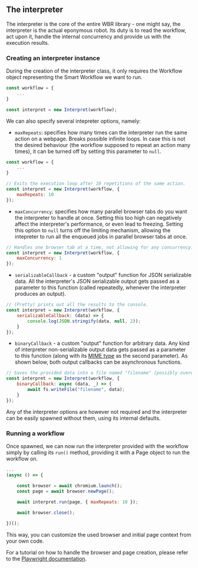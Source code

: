 ## The interpreter
The interpreter is the core of the entire WBR library - one might say, the interpreter is the actual eponymous robot. Its duty is to read the workflow, act upon it, handle the internal concurrency and provide us with the execution results.

### Creating an interpreter instance
During the creation of the interpreter class, it only requires the Workflow object representing the Smart Workflow we want to run.
```javascript
const workflow = {
    ...
}

const interpret = new Interpret(workflow);
```
We can also specify several intepreter options, namely:
- `maxRepeats`: specifies how many times can the interpreter run the same action on a webpage. Breaks possible infinite loops. In case this is not the desired behaviour (the workflow supposed to repeat an action many times), it can be turned off by setting this parameter to `null`.

```javascript
const workflow = {
    ...
}

// Exits the execution loop after 10 repetitions of the same action.
const interpret = new Interpret(workflow, { 
    maxRepeats: 10 
}); 
```

- `maxConcurrency`: specifies how many parallel browser tabs do you want the interpreter to handle at once. Setting this too high can negatively affect the interpreter's performance, or even lead to freezing. Setting this option to `null` turns off the limiting mechanism, allowing the intepreter to run all the enqueued jobs in parallel browser tabs at once.

```javascript
// Handles one browser tab at a time, not allowing for any concurrency.
const interpret = new Interpret(workflow, { 
    maxConcurrency: 1 
}); 
```

- `serializableCallback` - a custom "output" function for JSON serializable data. All the interpreter's JSON serializable output gets passed as a parameter to this function (called repeatedly, whenever the interpreter produces an output).

```javascript
// (Pretty) prints out all the results to the console.
const interpret = new Interpret(workflow, { 
    serializableCallback: (data) => {
        console.log(JSON.stringify(data, null, 2));
    }
}); 
```

- `binaryCallback` - a custom "output" function for arbitrary data. Any kind of interpreter non-serializable output data gets passed as a parameter to this function (along with its [MIME type](https://en.wikipedia.org/wiki/Media_type) as the second parameter). As shown below, both output callbacks can be asynchronous functions.

```javascript
// Saves the provided data into a file named "filename" (possibly overwriting the older data with the newer data)
const interpret = new Interpret(workflow, { 
    binaryCallback: async (data, _) => {
        await fs.writeFile("filename", data);
    }
}); 
```

Any of the interpreter options are however not required and the interpreter can be easily spawned without them, using its internal defaults.

### Running a workflow
Once spawned, we can now run the interpreter provided with the workflow simply by calling its `run()` method, providing it with a Page object to run the workflow on.

```javascript
...
(async () => {

    const browser = await chromium.launch();
    const page = await browser.newPage();
    
    await interpret.run(page, { maxRepeats: 10 });

    await browser.close();

})();
```
This way, you can customize the used browser and initial page context from your own code.

For a tutorial on how to handle the browser and page creation, please refer to the [Playwright documentation](https://playwright.dev/docs/api/class-playwright).